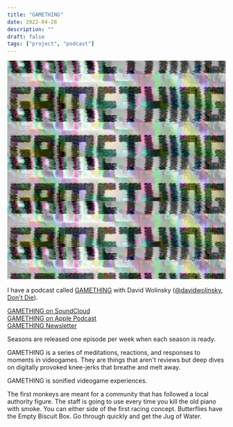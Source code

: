 ```yaml
---
title: "GAMETHING"
date: 2022-04-28
description: ""
draft: false
tags: ["project", "podcast"]
---
```


![](images/gamething-logo.png)

I have a podcast called [GAMETHING](https://soundcloud.com/gamething) with David Wolinsky ([@davidwolinsky](https://twitter.com/davidwolinsky), [Don't Die](https://nodontdie.com/)).

[GAMETHING on SoundCloud](https://soundcloud.com/gamething)  
[GAMETHING on Apple Podcast](https://itunes.apple.com/ca/podcast/gamething/id1435013114?mt=2)  
[GAMETHING Newsletter](https://tinyletter.com/GAMETHING)

Seasons are released one episode per week when each season is ready.

GAMETHING is a series of meditations, reactions, and responses to moments in videogames. They are things that aren't reviews but deep dives on digitally provoked knee-jerks that breathe and melt away.

GAMETHING is sonified videogame experiences.

The first monkeys are meant for a community that has followed a local authority figure. The staff is going to use every time you kill the old piano with smoke. You can either side of the first racing concept. Butterflies have the Empty Biscuit Box. Go through quickly and get the Jug of Water.
